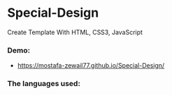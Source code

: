 # Special-Design
Create Template With HTML, CSS3, JavaScript

### Demo:
- https://mostafa-zewail77.github.io/Special-Design/

### The languages used:
